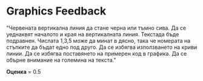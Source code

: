 # Graphics Feedback #
"Червената вертикална линия да стане черна или тъмно сива.
Да се уеднаквят началото и края на вертикалната линия.
Текстада бъде подравнен.
Числата 1,3,5 може да минат в дясно, така че номерата на стъпките да бъдат едно под друго.
Да се избягва използването на криви линии.
Да се избягва поставянето на примерен код в графика.
Да се обърне внимание на големина на текста."

**Оценка** = 0.5


